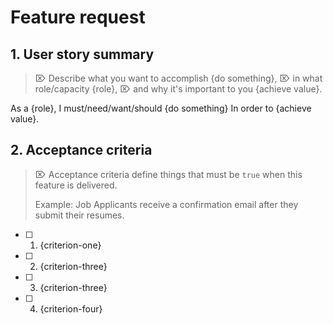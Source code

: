 # Feature request

## 1. User story summary

> ⌦ Describe what you want to accomplish {do something},
> ⌦ in what role/capacity {role},
> ⌦ and why it's important to you {achieve value}.

As a {role},
I must/need/want/should {do something}
In order to {achieve value}.

## 2. Acceptance criteria

> ⌦ Acceptance criteria define things that must be `true` when this feature is delivered.
>
> Example: Job Applicants receive a confirmation email after they submit their resumes.

* [ ] 1.  {criterion-one}
* [ ] 2.  {criterion-three}
* [ ] 3.  {criterion-three}
* [ ] 4.  {criterion-four}

<!-- ⛔️  Do not remove anything below this comment. ⛔️  -->
